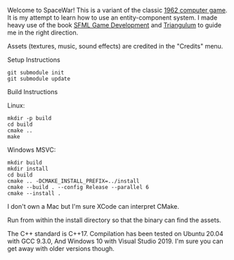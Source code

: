 Welcome to SpaceWar! This is a variant of the classic [1962 computer game](https://en.wikipedia.org/wiki/Spacewar!). It is my attempt to learn how to use an entity-component system. I made heavy use of the book [SFML Game Development](https://github.com/SFML/SFML-Game-Development-Book) and [Triangulum](https://github.com/TransNeptunianStudios/Triangulum) to guide me in the right direction.

Assets (textures, music, sound effects) are credited in the "Credits" menu.

Setup Instructions
```
git submodule init
git submodule update
```

Build Instructions

Linux:
```
mkdir -p build
cd build
cmake ..
make
```

Windows MSVC:
```
mkdir build
mkdir install
cd build
cmake .. -DCMAKE_INSTALL_PREFIX=../install
cmake --build . --config Release --parallel 6
cmake --install .
```

I don't own a Mac but I'm sure XCode can interpret CMake.

Run from within the install directory so that the binary can find the assets.

The C++ standard is C++17. Compilation has been tested on Ubuntu 20.04 with GCC 9.3.0, And Windows 10 with Visual Studio 2019. I'm sure you can get away with older versions though.
